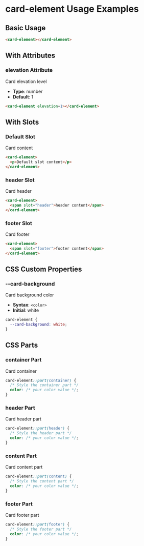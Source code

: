 # card-element Usage Examples

## Basic Usage
```html
<card-element></card-element>
```




## With Attributes

### elevation Attribute
Card elevation level
- **Type**: number
- **Default**: 1

```html
<card-element elevation=1></card-element>
```




## With Slots

### Default Slot
Card content

```html
<card-element>
  <p>Default slot content</p>
</card-element>
```

### header Slot
Card header

```html
<card-element>
  <span slot="header">header content</span>
</card-element>
```

### footer Slot
Card footer

```html
<card-element>
  <span slot="footer">footer content</span>
</card-element>
```






## CSS Custom Properties

### --card-background
Card background color
- **Syntax**: `<color>`
- **Initial**: white

```css
card-element {
  --card-background: white;
}
```




## CSS Parts

### container Part
Card container

```css
card-element::part(container) {
  /* Style the container part */
  color: /* your color value */;
}
```

### header Part
Card header part

```css
card-element::part(header) {
  /* Style the header part */
  color: /* your color value */;
}
```

### content Part
Card content part

```css
card-element::part(content) {
  /* Style the content part */
  color: /* your color value */;
}
```

### footer Part
Card footer part

```css
card-element::part(footer) {
  /* Style the footer part */
  color: /* your color value */;
}
```



